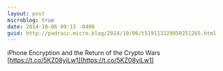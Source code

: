 ```yaml
---
layout: post
microblog: true
date: 2014-10-06 09:13 -0400
guid: http://padraic.micro.blog/2014/10/06/t519113129050251265.html
---
```

iPhone Encryption and the Return of the Crypto Wars [https://t.co/5KZ08yiLw1](https://t.co/5KZ08yiLw1)
